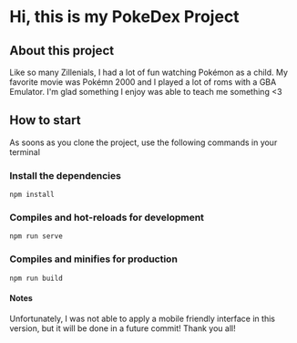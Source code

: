 # Hi, this is my PokeDex Project

## About this project

Like so many Zillenials, I had a lot of fun watching Pokémon as a child. My favorite movie was Pokémn 2000 and I played a lot of roms with a GBA Emulator. I'm glad something I enjoy was able to teach me something <3

## How to start

As soons as you clone the project, use the following commands in your terminal

### Install the dependencies

```
npm install
```

### Compiles and hot-reloads for development

```
npm run serve
```

### Compiles and minifies for production

```
npm run build
```

#### Notes

Unfortunately, I was not able to apply a mobile friendly interface in this version, but it will be done in a future commit! Thank you all!
